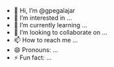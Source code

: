 - 👋 Hi, I’m @gpegalajar
- 👀 I’m interested in ...
- 🌱 I’m currently learning ...
- 💞️ I’m looking to collaborate on ...
- 📫 How to reach me ...
- 😄 Pronouns: ...
- ⚡ Fun fact: ...

<!---
gpegalajar/gpegalajar is a ✨ special ✨ repository because its `README.md` (this file) appears on your GitHub profile.
You can click the Preview link to take a look at your changes.
--->
